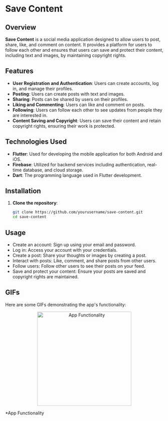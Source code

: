 # Save Content

## Overview

**Save Content** is a social media application designed to allow users to post, share, like, and comment on content. It provides a platform for users to follow each other and ensures that users can save and protect their content, including text and images, by maintaining copyright rights.

## Features

- **User Registration and Authentication**: Users can create accounts, log in, and manage their profiles.
- **Posting**: Users can create posts with text and images.
- **Sharing**: Posts can be shared by users on their profiles.
- **Liking and Commenting**: Users can like and comment on posts.
- **Following**: Users can follow each other to see updates from people they are interested in.
- **Content Saving and Copyright**: Users can save their content and retain copyright rights, ensuring their work is protected.

## Technologies Used

- **Flutter**: Used for developing the mobile application for both Android and iOS.
- **Firebase**: Utilized for backend services including authentication, real-time database, and cloud storage.
- **Dart**: The programming language used in Flutter development.

## Installation

1. **Clone the repository**:
   ```bash
   git clone https://github.com/yourusername/save-content.git
   cd save-content

## Usage

  - Create an account: Sign up using your email and password.
  - Log in: Access your account with your credentials.
  - Create a post: Share your thoughts or images by creating a post.
  - Interact with posts: Like, comment, and share posts from other users.
  - Follow users: Follow other users to see their posts on your feed.
  - Save and protect your content: Ensure your posts are saved and copyright rights are maintained.

## GIFs

Here are some GIFs demonstrating the app's functionality:

<p align="center">
  <img src="assets/app.gif" alt="App Functionality" width="300"/>
</p>
*App Functionality
